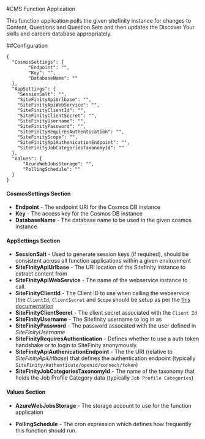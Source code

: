 #CMS Function Application


This function application polls the given sitefinity instance for changes to Content, Questions and Question Sets and then updates the Discover Your skills and careers database appropriately. 

##Configuration

    {
      "CosmosSettings": {
            "Endpoint": "",
            "Key": "",
            "DatabaseName": ""
      },
      "AppSettings": {
        "SessionSalt": "",
        "SiteFinityApiUrlbase": "",
        "SiteFinityApiWebService": "",
        "SiteFinityClientId": "",
        "SiteFinityClientSecret": "",
        "SiteFinityUsername": "",
        "SiteFinityPassword": "",
        "SiteFinityRequiresAuthentication": "",
        "SiteFinityScope": "",
        "SiteFinityApiAuthenicationEndpoint": "",
        "SiteFinityJobCategoriesTaxonomyId": "" 
      },
      "Values": {
          "AzureWebJobsStorage": "",
          "PollingSchedule": ""
      }
    }

#### CosmosSettings Section

* **Endpoint** - The endpoint URI for the Cosmos DB instance
* **Key** - The access key for the Cosmos DB instance
* **DatabaseName** - The database name to be used in the given cosmos instance

#### AppSettings Section

* **SessionSalt** - Used to generate session keys (if required), should be consistent across all function applications within a given environment
* **SiteFinityApiUrlbase** - The URI location of the Sitefinity instance to extract content from
* **SiteFinityApiWebService** - The name of the webservice instance to call.
* **SiteFinityClientId** - The Client ID to use when calling the webservice (the `ClientId`, `ClientSecret` and  `Scope` should be setup as per  the [this documentation](https://www.progress.com/documentation/sitefinity-cms/request-access-token-for-calling-web-services)
* **SiteFinityClientSecret** - The client secret associated with the `Client Id`
* **SiteFinityUsername** - The Sitefinity username to log in as
* **SiteFinityPassword** - The password assocated with the user defined in _SiteFinityUsername_
* **SiteFinityRequiresAuthentication** - Defines whether to use a auth token handshake or to login to SiteFinity anonymously.
* **SiteFinityApiAuthenicationEndpoint** - The the URI (relative to _SiteFinityApiUrlbase_) that defines the authentication endpoint (typically `SiteFinity/Authenticate/openid/connect/token`)  
* **SiteFinityJobCategoriesTaxonomyId** - The name of the taxonomy that holds the Job Profile Category data (typically `Job Profile Categories`)

#### Values Section 

* **AzureWebJobsStorage** - The storage account to use for the function application 

* **PollingSchedule** - The cron expression which defines how frequently this function should run.



